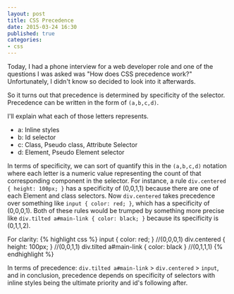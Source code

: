 ```yaml
---
layout: post
title: CSS Precedence
date: 2015-03-24 16:30
published: true
categories:
- css
---
```


Today, I had a phone interview for a web developer role and one of the questions I was asked was "How does CSS precedence work?" Unfortunately,
I didn't know so decided to look into it afterwards.

So it turns out that precedence is determined by specificity of the selector. Precedence can be written in the form of `(a,b,c,d)`.

I'll explain what each of those letters represents.

- a: Inline styles
- b: Id selector
- c: Class, Pseudo class, Attribute Selector
- d: Element, Pseudo Element selector

In terms of specificity, we can sort of quantify this in the `(a,b,c,d)` notation where each letter is a numeric value representing the count
of that corresponding component in the selector. For instance, a rule `div.centered { height: 100px; }` has a specificity of (0,0,1,1) because there are one of each Element and class selectors. Now `div.centered` takes precedence over something like `input { color: red; }`, which has a specificity of (0,0,0,1). Both of these rules would be trumped by something more precise like `div.tilted a#main-link { color: black; }` because its specificity is (0,1,1,2).

For clarity:
{% highlight css %}
input { color: red; } //(0,0,0,1)
div.centered { height: 100px; } //(0,0,1,1)
div.tilted a#main-link { color: black } //(0,1,1,1)
{% endhighlight %}

In terms of precedence: `div.tilted a#main-link` > `div.centered` > `input`, and in conclusion, precedence depends on specificity of selectors with inline styles being the ultimate priority and id's following after.
